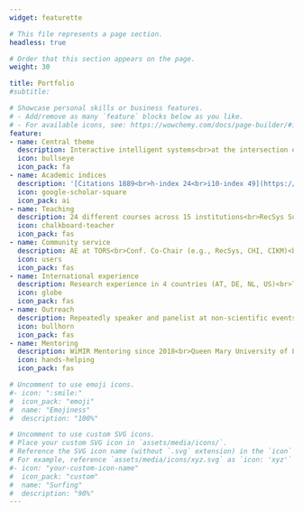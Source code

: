 ```yaml
---
widget: featurette

# This file represents a page section.
headless: true

# Order that this section appears on the page.
weight: 30

title: Portfolio
#subtitle:

# Showcase personal skills or business features.
# - Add/remove as many `feature` blocks below as you like.
# - For available icons, see: https://wowchemy.com/docs/page-builder/#icons
feature:
- name: Central theme
  description: Interactive intelligent systems<br>at the intersection of human-centered computing, data science, and artificial intelligence
  icon: bullseye
  icon_pack: fa
- name: Academic indices
  description: '[Citations 1889<br>h-index 24<br>i10-index 49](https://scholar.google.at/citations?user=55_WwZ8AAAAJ&hl=en)'
  icon: google-scholar-square
  icon_pack: ai
- name: Teaching
  description: 24 different courses across 15 institutions<br>RecSys Summer School, Italian National PhD Program of AI<br>Tutorials at UMAP and ISMIR<br>Supervision of >70 theses
  icon: chalkboard-teacher
  icon_pack: fas
- name: Community service
  description: AE at TORS<br>Conf. Co-Chair (e.g., RecSys, CHI, CIKM)<br>Meta-Reviewer (e.g., CHI, SIGIR, ISMIR)<br>Reviewer for >25 journals and >100 conferences<br>Workshop Organizer
  icon: users
  icon_pack: fas
- name: International experience
  description: Research experience in 4 countries (AT, DE, NL, US)<br>Teaching experience in 6 countries (AT, DE, IT, NL, SE, US)
  icon: globe
  icon_pack: fas
- name: Outreach
  description: Repeatedly speaker and panelist at non-scientific events (e.g., Ars Electronica Festival, Dutch Media Week, VUT Indie Days)<br>Substantial media coverage (e.g., Financial Times, El País)<br>Radio interviews (e.g., SWR 2, Ö1, FM4, NPO Radio 1)
  icon: bullhorn
  icon_pack: fas
- name: Mentoring
  description: WiMIR Mentoring since 2018<br>Queen Mary University of London since 2021<br>Allyship Co-Chair at CHI 2022+2023<br>Doctoral/PhD Co-Chair at RecSys 2021+2023 and CIKM 2023
  icon: hands-helping
  icon_pack: fas

# Uncomment to use emoji icons.
#- icon: ":smile:"
#  icon_pack: "emoji"
#  name: "Emojiness"
#  description: "100%"  

# Uncomment to use custom SVG icons.
# Place your custom SVG icon in `assets/media/icons/`.
# Reference the SVG icon name (without `.svg` extension) in the `icon` field.
# For example, reference `assets/media/icons/xyz.svg` as `icon: 'xyz'`
#- icon: "your-custom-icon-name"
#  icon_pack: "custom"
#  name: "Surfing"
#  description: "90%"
---
```

